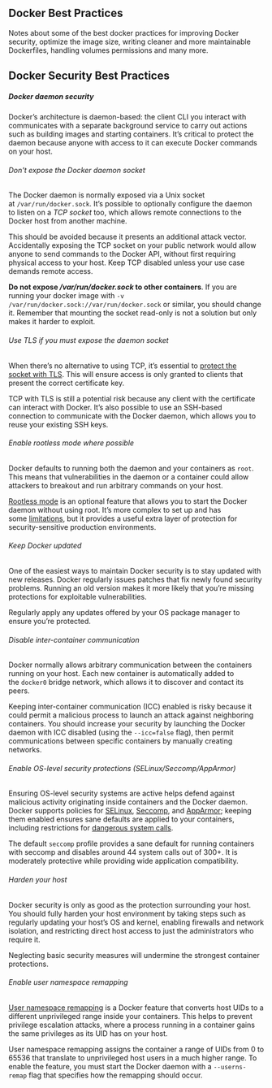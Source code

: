 
## Docker Best Practices

Notes about some of the best docker practices for improving Docker security, optimize the image size, writing cleaner and more maintainable Dockerfiles, handling volumes permissions and many more.

## Docker Security Best Practices

##### Docker daemon security

Docker’s architecture is daemon-based: the client CLI you interact with communicates with a separate background service to carry out actions such as building images and starting containers. It’s critical to protect the daemon because anyone with access to it can execute Docker commands on your host.

######  Don't expose the Docker daemon socket

The Docker daemon is normally exposed via a Unix socket at `/var/run/docker.sock`. It’s possible to optionally configure the daemon to listen on a _TCP socket_ too, which allows remote connections to the Docker host from another machine.

This should be avoided because it presents an additional attack vector. Accidentally exposing the TCP socket on your public network would allow anyone to send commands to the Docker API, without first requiring physical access to your host. Keep TCP disabled unless your use case demands remote access.

**Do not expose _/var/run/docker.sock_ to other containers**. If you are running your docker image with `-v /var/run/docker.sock://var/run/docker.sock` or similar, you should change it. Remember that mounting the socket read-only is not a solution but only makes it harder to exploit.

###### Use TLS if you must expose the daemon socket

When there’s no alternative to using TCP, it’s essential to [protect the socket with TLS](https://docs.docker.com/engine/security/protect-access). This will ensure access is only granted to clients that present the correct certificate key.

TCP with TLS is still a potential risk because any client with the certificate can interact with Docker. It’s also possible to use an SSH-based connection to communicate with the Docker daemon, which allows you to reuse your existing SSH keys.


###### Enable rootless mode where possible

Docker defaults to running both the daemon and your containers as `root`. This means that vulnerabilities in the daemon or a container could allow attackers to breakout and run arbitrary commands on your host.

[Rootless mode](https://docs.docker.com/engine/security/rootless) is an optional feature that allows you to start the Docker daemon without using root. It’s more complex to set up and has some [limitations](https://docs.docker.com/engine/security/rootless/#known-limitations), but it provides a useful extra layer of protection for security-sensitive production environments.

###### Keep Docker updated

One of the easiest ways to maintain Docker security is to stay updated with new releases. Docker regularly issues patches that fix newly found security problems. Running an old version makes it more likely that you’re missing protections for exploitable vulnerabilities.

Regularly apply any updates offered by your OS package manager to ensure you’re protected. 

###### Disable inter-container communication

Docker normally allows arbitrary communication between the containers running on your host. Each new container is automatically added to the `docker0` bridge network, which allows it to discover and contact its peers.

Keeping inter-container communication (ICC) enabled is risky because it could permit a malicious process to launch an attack against neighboring containers. You should increase your security by launching the Docker daemon with ICC disabled (using the `--icc=false` flag), then permit communications between specific containers by manually creating networks.

###### Enable OS-level security protections (SELinux/Seccomp/AppArmor)

Ensuring OS-level security systems are active helps defend against malicious activity originating inside containers and the Docker daemon. Docker supports policies for [SELinux](https://github.com/containers/container-selinux), [Seccomp](https://docs.docker.com/engine/security/seccomp), and [AppArmor](https://docs.docker.com/engine/security/apparmor); keeping them enabled ensures sane defaults are applied to your containers, including restrictions for [dangerous system calls](https://docs.docker.com/engine/security/seccomp/#significant-syscalls-blocked-by-the-default-profile).

The default `seccomp` profile provides a sane default for running containers with seccomp and disables around 44 system calls out of 300+. It is moderately protective while providing wide application compatibility.

###### Harden your host

Docker security is only as good as the protection surrounding your host. You should fully harden your host environment by taking steps such as regularly updating your host’s OS and kernel, enabling firewalls and network isolation, and restricting direct host access to just the administrators who require it.

Neglecting basic security measures will undermine the strongest container protections.

###### Enable user namespace remapping

[User namespace remapping](https://docs.docker.com/engine/security/userns-remap) is a Docker feature that converts host UIDs to a different unprivileged range inside your containers. This helps to prevent privilege escalation attacks, where a process running in a container gains the same privileges as its UID has on your host.

User namespace remapping assigns the container a range of UIDs from 0 to 65536 that translate to unprivileged host users in a much higher range. To enable the feature, you must start the Docker daemon with a `--userns-remap` flag that specifies how the remapping should occur.